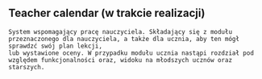 
## Teacher calendar (w trakcie realizacji)
	System wspomagający pracę nauczyciela. Składający się z modułu przeznaczonego dla nauczyciela, a także dla ucznia, aby ten mógł sprawdzć swój plan lekcji,
	lub wystawione oceny. W przypadku modułu ucznia nastąpi rozdział pod względem funkcjonalności oraz, widoku na młodszych ucznów oraz starszych.
	

